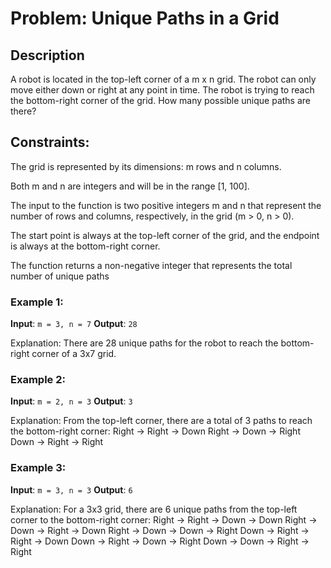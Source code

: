 # Problem: Unique Paths in a Grid

## Description

A robot is located in the top-left corner of a m x n grid. The robot can only move either down or right at any point in time. The robot is trying to reach the bottom-right corner of the grid. How many possible unique paths are there?

## Constraints:

The grid is represented by its dimensions: m rows and n columns.

Both m and n are integers and will be in the range [1, 100].

The input to the function is two positive integers m and n that represent the number of rows and columns, respectively, in the grid (m > 0, n > 0).

The start point is always at the top-left corner of the grid, and the endpoint is always at the bottom-right corner.

The function returns a non-negative integer that represents the total number of unique paths 


### Example 1:

**Input**: `m = 3, n = 7`
**Output**: `28`

Explanation: There are 28 unique paths for the robot to reach the bottom-right corner of a 3x7 grid.

### Example 2:

**Input**: `m = 2, n = 3`
**Output**: `3`

Explanation: From the top-left corner, there are a total of 3 paths to reach the bottom-right corner:
Right → Right → Down
Right → Down → Right
Down → Right → Right

### Example 3:

**Input**: `m = 3, n = 3`
**Output**: `6`

Explanation: For a 3x3 grid, there are 6 unique paths from the top-left corner to the bottom-right corner:
Right → Right → Down → Down
Right → Down → Right → Down
Right → Down → Down → Right
Down → Right → Right → Down
Down → Right → Down → Right
Down → Down → Right → Right
